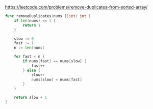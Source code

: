 https://leetcode.com/problems/remove-duplicates-from-sorted-array/

```go
func removeDuplicates(nums []int) int {
	if len(nums) <= 1 {
		return 1
	}

	slow := 0
	fast := 1
	n := len(nums)

	for fast < n {
		if nums[fast] == nums[slow] {
			fast++
		} else {
			slow++
			nums[slow] = nums[fast]
		}
	}

	return slow + 1
}

```